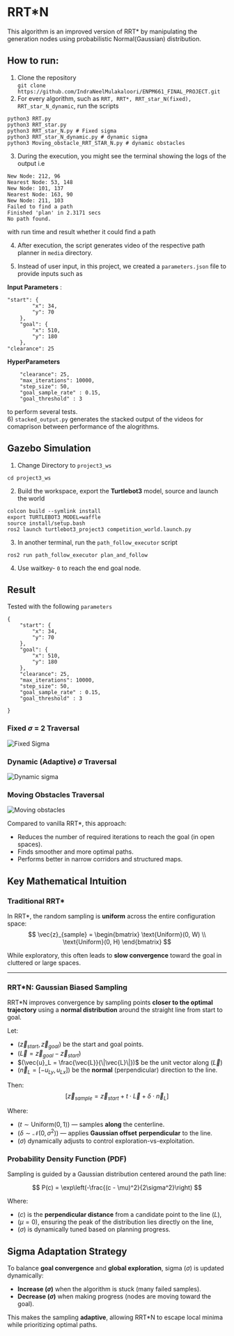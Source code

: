 # RRT*N 

This algorithm is an improved version of RRT* by manipulating the generation nodes using probabilistic Normal(Gaussian) distribution.

## How to run:
1) Clone the repository \
`git clone https://github.com/IndraNeelMulakaloori/ENPM661_FINAL_PROJECT.git`
2) For every algorithm, such as `RRT, RRT*, RRT_star_N(fixed), RRT_star_N_dynamic`, run the scripts 
```
python3 RRT.py
python3 RRT_star.py
python3 RRT_star_N.py # Fixed sigma
python3 RRT_star_N_dynamic.py # dynamic sigma
python3 Moving_obstacle_RRT_STAR_N.py # dynamic obstacles
```
3) During the execution, you might see the terminal showing the logs of the output i.e
```
New Node: 212, 96
Nearest Node: 53, 148
New Node: 101, 137
Nearest Node: 163, 90
New Node: 211, 103
Failed to find a path
Finished 'plan' in 2.3171 secs
No path found.
```
with run time and result whether it could find a path

4) After execution, the script generates video of the respective path planner in `media` directory.

5) Instead of user input, in this project, we created a `parameters.json` file to provide inputs such as 

**Input Parameters** :

```
"start": {
        "x": 34,
        "y": 70
    },
    "goal": {
        "x": 510,
        "y": 180
    },
"clearance": 25
``` 
**HyperParameters**
```
    "clearance": 25,
    "max_iterations": 10000,
    "step_size": 50,
    "goal_sample_rate" : 0.15,
    "goal_threshold" : 3
```
to perform several tests.\
6) `stacked_output.py` generates the stacked output of the videos for comaprison between performance of the alogrithms.

## Gazebo Simulation
1) Change Directory to `project3_ws` 
```
cd project3_ws
```
2) Build the workspace, export the **Turtlebot3**  model, source and launch the world
```
colcon build --symlink install
export TURTLEBOT3_MODEL=waffle
source install/setup.bash
ros2 launch turtlebot3_project3 competition_world.launch.py
```
3) In another terminal, run the `path_follow_executor` script
```
ros2 run path_follow_executor plan_and_follow
```
4) Use waitkey- `0` to reach the end goal node.

## Result
Tested with the following `parameters`
```
{
    "start": {
        "x": 34,
        "y": 70
    },
    "goal": {
        "x": 510,
        "y": 180
    },
    "clearance": 25,
    "max_iterations": 10000,
    "step_size": 50,
    "goal_sample_rate" : 0.15,
    "goal_threshold" : 3
    
}
```
### Fixed $\sigma$ = 2 Traversal
![Fixed Sigma](/media/stacked_output.gif)

### Dynamic (Adaptive) $\sigma$ Traversal
![Dynamic sigma](/media/stacked_output_2.gif)

### Moving Obstacles Traversal
![Moving obstacles](/media/RRT_star_N_Dynamic_obstacles.gif)

Compared to vanilla RRT\*, this approach:
- Reduces the number of required iterations to reach the goal (in open spaces).
- Finds smoother and more optimal paths.
- Performs better in narrow corridors and structured maps.

## Key Mathematical Intuition

### Traditional RRT\*
In RRT*, the random sampling is **uniform** across the entire configuration space:
$$
\vec{z}_{sample} = 
\begin{bmatrix}
\text{Uniform}(0, W) \\
\text{Uniform}(0, H)
\end{bmatrix}
$$

While exploratory, this often leads to **slow convergence** toward the goal in cluttered or large spaces.

---

### RRT*N: Gaussian Biased Sampling

RRT*N improves convergence by sampling points **closer to the optimal trajectory** using a **normal distribution** around the straight line from start to goal.

Let:
- $(\vec{z}_{start}, \vec{z}_{goal})$ be the start and goal points.
- $(\vec{L} = \vec{z}_{goal} - \vec{z}_{start})$
- $(\vec{u}_L = \frac{\vec{L}}{\|\vec{L}\|})$ be the unit vector along $( \vec{L})$
- $(\vec{n}_L = [-u_{Ly}, u_{Lx}])$ be the **normal** (perpendicular) direction to the line.

Then:
$$
[
\vec{z}_{sample} = \vec{z}_{start} + t \cdot \vec{L} + \delta \cdot \vec{n}_L
]
$$

Where:
- $( t \sim \text{Uniform}(0, 1) )$ — samples **along** the centerline.
- $( \delta \sim \mathcal{N}(0, \sigma^2) )$ — applies **Gaussian offset** **perpendicular** to the line.
- $( \sigma )$ dynamically adjusts to control exploration-vs-exploitation.

### Probability Density Function (PDF)

Sampling is guided by a Gaussian distribution centered around the path line:

$$
P(c) = \exp\left(-\frac{(c - \mu)^2}{2\sigma^2}\right)
$$

Where:
- $( c )$ is the **perpendicular distance** from a candidate point to the line $(L)$\,
- $( \mu = 0 )$, ensuring the peak of the distribution lies directly on the line,
- $( \sigma )$ is dynamically tuned based on planning progress.



## Sigma Adaptation Strategy

To balance **goal convergence** and **global exploration**, sigma $( \sigma )$ is updated dynamically:

- **Increase $( \sigma )$** when the algorithm is stuck (many failed samples).
- **Decrease $( \sigma )$** when making progress (nodes are moving toward the goal).

This makes the sampling **adaptive**, allowing RRT\*N to escape local minima while prioritizing optimal paths.





